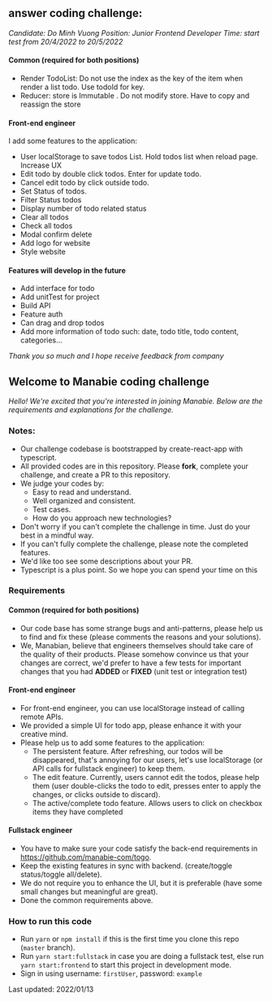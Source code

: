 ## answer coding challenge:
*Candidate: Do Minh Vuong*
*Position: Junior Frontend Developer*
*Time: start test from 20/4/2022 to 20/5/2022*
#### Common (required for both positions)
-  Render TodoList: Do not use the index as the key of the item when render a list todo. Use todoId for key. 
-  Reducer: store is Immutable . Do not modify store. Have to copy and reassign the store
#### Front-end engineer
I add some features to the application:
- User localStorage to save todos List. Hold todos list when reload page. Increase UX
- Edit todo by double click todos. Enter for update todo.
- Cancel edit todo by click outside todo.
- Set Status of todos. 
- Filter Status todos
- Display number of todo related status
- Clear all todos
- Check all todos
- Modal confirm delete
- Add logo for website
- Style website

#### Features will develop in the future
- Add interface for todo
- Add unitTest for project
- Build API
- Feature auth
- Can drag and drop todos
- Add more information of todo such: date, todo title, todo content, categories...

*Thank you so much and I hope receive feedback from company*
## Welcome to Manabie coding challenge

*Hello!*
*We're excited that you're interested in joining Manabie. Below are the requirements and explanations for the challenge.*

### Notes: 
- Our challenge codebase is bootstrapped by create-react-app with typescript.
- All provided codes are in this repository. Please **fork**, complete your challenge, and create a PR to this repository.
- We judge your codes by:
    - Easy to read and understand.
    - Well organized and consistent.
    - Test cases.
    - How do you approach new technologies?
- Don't worry if you can't complete the challenge in time. Just do your best in a mindful way.
- If you can't fully complete the challenge, please note the completed features.
- We'd like too see some descriptions about your PR.
- Typescript is a plus point. So we hope you can spend your time on this 
### Requirements

#### Common (required for both positions)
- Our code base has some strange bugs and anti-patterns, please help us to find and fix these (please comments the reasons and your solutions).
- We, Manabian, believe that engineers themselves should take care of the quality of their products. Please somehow convince us that your changes are correct, we'd prefer to have a few tests for important changes that you had **ADDED** or **FIXED** (unit test or integration test)

#### Front-end engineer
- For front-end engineer, you can use localStorage instead of calling remote APIs.
- We provided a simple UI for todo app, please enhance it with your creative mind.
- Please help us to add some features to the application:
    - The persistent feature. After refreshing, our todos will be disappeared, that's annoying for our users, let's use localStorage (or API calls for fullstack engineer) to keep them.
    - The edit feature. Currently, users cannot edit the todos, please help them (user double-clicks the todo to edit, presses enter to apply the changes, or clicks outside to discard).
    - The active/complete todo feature. Allows users to click on checkbox items they have completed

#### Fullstack engineer
- You have to make sure your code satisfy the back-end requirements in https://github.com/manabie-com/togo.
- Keep the existing features in sync with backend. (create/toggle status/toggle all/delete).
- We do not require you to enhance the UI, but it is preferable (have some small changes but meaningful are great).
- Done the common requirements above.

### How to run this code
- Run ```yarn``` or ```npm install``` if this is the first time you clone this repo (`master` branch).
- Run ```yarn start:fullstack``` in case you are doing a fullstack test, else run ```yarn start:frontend``` to start this project in development mode.
- Sign in using username: `firstUser`, password: `example`

Last updated: 2022/01/13
